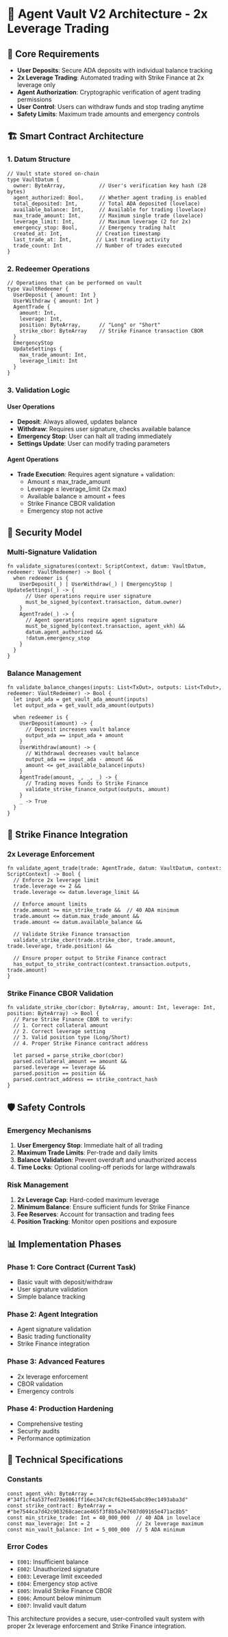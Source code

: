# 🏦 Agent Vault V2 Architecture - 2x Leverage Trading

## 🎯 **Core Requirements**
- **User Deposits**: Secure ADA deposits with individual balance tracking
- **2x Leverage Trading**: Automated trading with Strike Finance at 2x leverage only
- **Agent Authorization**: Cryptographic verification of agent trading permissions
- **User Control**: Users can withdraw funds and stop trading anytime
- **Safety Limits**: Maximum trade amounts and emergency controls

## 🏗️ **Smart Contract Architecture**

### **1. Datum Structure**
```aiken
// Vault state stored on-chain
type VaultDatum {
  owner: ByteArray,           // User's verification key hash (28 bytes)
  agent_authorized: Bool,     // Whether agent trading is enabled
  total_deposited: Int,       // Total ADA deposited (lovelace)
  available_balance: Int,     // Available for trading (lovelace)
  max_trade_amount: Int,      // Maximum single trade (lovelace)
  leverage_limit: Int,        // Maximum leverage (2 for 2x)
  emergency_stop: Bool,       // Emergency trading halt
  created_at: Int,           // Creation timestamp
  last_trade_at: Int,        // Last trading activity
  trade_count: Int           // Number of trades executed
}
```

### **2. Redeemer Operations**
```aiken
// Operations that can be performed on vault
type VaultRedeemer {
  UserDeposit { amount: Int }
  UserWithdraw { amount: Int }
  AgentTrade { 
    amount: Int,
    leverage: Int,
    position: ByteArray,      // "Long" or "Short"
    strike_cbor: ByteArray    // Strike Finance transaction CBOR
  }
  EmergencyStop
  UpdateSettings { 
    max_trade_amount: Int,
    leverage_limit: Int 
  }
}
```

### **3. Validation Logic**

#### **User Operations**
- **Deposit**: Always allowed, updates balance
- **Withdraw**: Requires user signature, checks available balance
- **Emergency Stop**: User can halt all trading immediately
- **Settings Update**: User can modify trading parameters

#### **Agent Operations**
- **Trade Execution**: Requires agent signature + validation:
  - Amount ≤ max_trade_amount
  - Leverage ≤ leverage_limit (2x max)
  - Available balance ≥ amount + fees
  - Strike Finance CBOR validation
  - Emergency stop not active

## 🔐 **Security Model**

### **Multi-Signature Validation**
```aiken
fn validate_signatures(context: ScriptContext, datum: VaultDatum, redeemer: VaultRedeemer) -> Bool {
  when redeemer is {
    UserDeposit(_) | UserWithdraw(_) | EmergencyStop | UpdateSettings(_) -> {
      // User operations require user signature
      must_be_signed_by(context.transaction, datum.owner)
    }
    AgentTrade(_) -> {
      // Agent operations require agent signature
      must_be_signed_by(context.transaction, agent_vkh) &&
      datum.agent_authorized &&
      !datum.emergency_stop
    }
  }
}
```

### **Balance Management**
```aiken
fn validate_balance_changes(inputs: List<TxOut>, outputs: List<TxOut>, redeemer: VaultRedeemer) -> Bool {
  let input_ada = get_vault_ada_amount(inputs)
  let output_ada = get_vault_ada_amount(outputs)
  
  when redeemer is {
    UserDeposit(amount) -> {
      // Deposit increases vault balance
      output_ada == input_ada + amount
    }
    UserWithdraw(amount) -> {
      // Withdrawal decreases vault balance
      output_ada == input_ada - amount &&
      amount <= get_available_balance(inputs)
    }
    AgentTrade(amount, _, _, _) -> {
      // Trading moves funds to Strike Finance
      validate_strike_finance_output(outputs, amount)
    }
    _ -> True
  }
}
```

## 🎯 **Strike Finance Integration**

### **2x Leverage Enforcement**
```aiken
fn validate_agent_trade(trade: AgentTrade, datum: VaultDatum, context: ScriptContext) -> Bool {
  // Enforce 2x leverage limit
  trade.leverage <= 2 &&
  trade.leverage <= datum.leverage_limit &&
  
  // Enforce amount limits
  trade.amount >= min_strike_trade &&  // 40 ADA minimum
  trade.amount <= datum.max_trade_amount &&
  trade.amount <= datum.available_balance &&
  
  // Validate Strike Finance transaction
  validate_strike_cbor(trade.strike_cbor, trade.amount, trade.leverage, trade.position) &&
  
  // Ensure proper output to Strike Finance contract
  has_output_to_strike_contract(context.transaction.outputs, trade.amount)
}
```

### **Strike Finance CBOR Validation**
```aiken
fn validate_strike_cbor(cbor: ByteArray, amount: Int, leverage: Int, position: ByteArray) -> Bool {
  // Parse Strike Finance CBOR to verify:
  // 1. Correct collateral amount
  // 2. Correct leverage setting
  // 3. Valid position type (Long/Short)
  // 4. Proper Strike Finance contract address
  
  let parsed = parse_strike_cbor(cbor)
  parsed.collateral_amount == amount &&
  parsed.leverage == leverage &&
  parsed.position == position &&
  parsed.contract_address == strike_contract_hash
}
```

## 🛡️ **Safety Controls**

### **Emergency Mechanisms**
1. **User Emergency Stop**: Immediate halt of all trading
2. **Maximum Trade Limits**: Per-trade and daily limits
3. **Balance Validation**: Prevent overdraft and unauthorized access
4. **Time Locks**: Optional cooling-off periods for large withdrawals

### **Risk Management**
1. **2x Leverage Cap**: Hard-coded maximum leverage
2. **Minimum Balance**: Ensure sufficient funds for Strike Finance
3. **Fee Reserves**: Account for transaction and trading fees
4. **Position Tracking**: Monitor open positions and exposure

## 📊 **Implementation Phases**

### **Phase 1: Core Contract** (Current Task)
- Basic vault with deposit/withdraw
- User signature validation
- Simple balance tracking

### **Phase 2: Agent Integration**
- Agent signature validation
- Basic trading functionality
- Strike Finance integration

### **Phase 3: Advanced Features**
- 2x leverage enforcement
- CBOR validation
- Emergency controls

### **Phase 4: Production Hardening**
- Comprehensive testing
- Security audits
- Performance optimization

## 🔧 **Technical Specifications**

### **Constants**
```aiken
const agent_vkh: ByteArray = #"34f1cf4a537fed73e8061ff16ec347c8cf62be45abc89ec1493aba3d"
const strike_contract: ByteArray = #"be7544ca7d42c903268caecae465f3f8b5a7e7607d09165e471ac8b5"
const min_strike_trade: Int = 40_000_000  // 40 ADA in lovelace
const max_leverage: Int = 2               // 2x leverage maximum
const min_vault_balance: Int = 5_000_000  // 5 ADA minimum
```

### **Error Codes**
- `E001`: Insufficient balance
- `E002`: Unauthorized signature
- `E003`: Leverage limit exceeded
- `E004`: Emergency stop active
- `E005`: Invalid Strike Finance CBOR
- `E006`: Amount below minimum
- `E007`: Invalid vault datum

This architecture provides a secure, user-controlled vault system with proper 2x leverage enforcement and Strike Finance integration.
